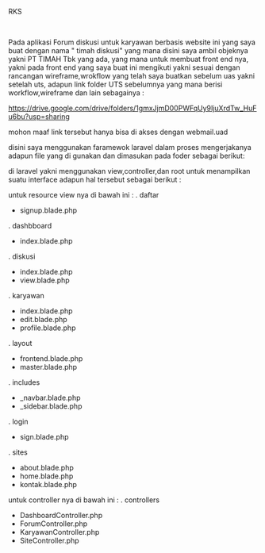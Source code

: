 RKS 

<br>

Pada aplikasi Forum diskusi untuk karyawan berbasis website ini yang saya buat dengan nama " timah diskusi" yang mana disini saya ambil objeknya yakni PT TIMAH Tbk yang ada,
yang mana untuk membuat front end nya, yakni pada front end yang saya buat ini  mengikuti yakni sesuai dengan rancangan wireframe,wrokflow yang telah saya buatkan
sebelum uas yakni setelah uts, adapun link folder UTS sebelumnya yang mana berisi workflow,wireframe dan lain sebagainya :

https://drive.google.com/drive/folders/1gmxJjmD00PWFqUy9IjuXrdTw_HuFu6bu?usp=sharing

mohon maaf link tersebut hanya bisa di akses dengan webmail.uad 

disini saya menggunakan faramewok laravel dalam proses mengerjakanya 
adapun file yang di gunakan dan dimasukan pada foder sebagai berikut: 

di laravel yakni menggunakan view,controller,dan root untuk menampilkan suatu interface adapun hal tersebut sebagai berikut : 

untuk resource view nya di bawah ini : 
. daftar 
  - signup.blade.php

. dashbboard
  - index.blade.php

.  diskusi
  - index.blade.php
  - view.blade.php
 
. karyawan
  - index.blade.php
  - edit.blade.php
  - profile.blade.php
  
. layout
  - frontend.blade.php
  - master.blade.php
  
. includes 
  - _navbar.blade.php
  - _sidebar.blade.php
  
.  login
  - sign.blade.php
  
. sites
  - about.blade.php
  - home.blade.php 
  - kontak.blade.php

untuk controller nya di bawah ini :
. controllers 
  - DashboardController.php
  - ForumController.php
  - KaryawanController.php
  - SiteController.php
